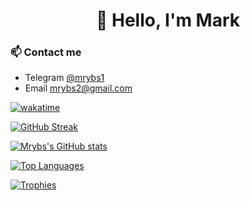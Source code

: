 <h1 align="center">👋 Hello, I'm Mark</h1>
<h3>📫 Contact me</h3>

- Telegram [@mrybs1](https://mrybs1.t.me)
- Email mrybs2@gmail.com

[![wakatime](https://wakatime.com/badge/user/31132aa8-7bac-4b91-ade9-28da2cf0d9b9.svg?style=social)](https://wakatime.com/@31132aa8-7bac-4b91-ade9-28da2cf0d9b9)

[![GitHub Streak](https://streak-stats.demolab.com/?user=mrybs&theme=transparent)](https://git.io/streak-stats)

[![Mrybs's GitHub stats](http://github-profile-summary-cards.vercel.app/api/cards/profile-details?username=mrybs&theme=transparent)](http://github-profile-summary-cards.vercel.app/api/cards/profile-details?username=mrybs)

[![Top Languages](http://github-profile-summary-cards.vercel.app/api/cards/repos-per-language?username=mrybs&theme=transparent)](http://github-profile-summary-cards.vercel.app/api/cards/repos-per-language?username=mrybs&theme=transparent)

[![Trophies](https://github-profile-trophy.vercel.app/?username=mrybs&no-bg=true&theme=onedark&margin-h=10&margin-w=10&column=4&row=2)](https://github-profile-trophy.vercel.app/?username=mrybs)
